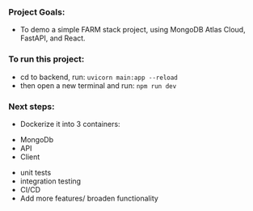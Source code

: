 ### Project Goals:
- To demo a simple FARM stack project, using MongoDB Atlas Cloud, FastAPI, and React.

### To run this project:
- cd to backend, run: `uvicorn main:app --reload`
- then open a new terminal and run: `npm run dev`

### Next steps:
- Dockerize it into 3 containers:
* MongoDb
* API
* Client

- unit tests
- integration testing
- CI/CD
- Add more features/ broaden functionality
